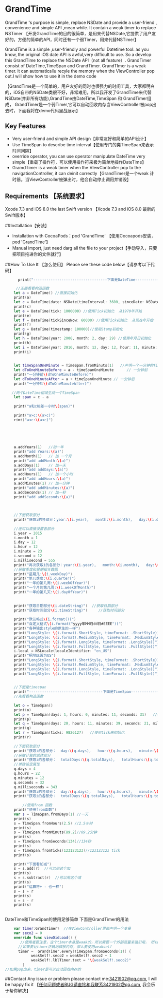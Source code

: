 # GrandTime
GrandTime 's purpose is simple,  replace NSDate and provide a user-friend , convenience and simple API ,mean while. It contain a weak timer to replace NSTimer 
【开发GrandTime的目的很简单，是用来代替NSDate,它提供了用户友好的，方便的简单的API，同时还有一个弱Timer，用来代替NSTimer】

GrandTime is a simple ,user-friendly and powerful Datetime tool. as you know, the original iOS date API is awful,very difficult to use. So a develop this GrandTime to replace the NSDate API（not all feature）. GrandTimer consist of DateTime,TimeSpan and GrandTimer. GrandTImer is a weak timer. it can automaticallu recyle the memory when the ViewController pop out.I will show how to use it in the demo code

【GrandTime是一个简单的，用户友好的同时也很强力的时间工具，大家都明白的，iOS自带的NSDate类很不好，非常难用，所以我开发了GrandTime来代替NSDate(并非所有功能),GrandTime由DateTime,TimeSpan 和 GrandTimer组成， GrandTimer是一个弱Timer,它可以自动回收内存当ViewController被pop出去时，下面我将在demo代码里战展示】

## Key Features
+ Very user-friend and simple API design【非常友好和简单的API设计】
+ Use TimeSpan to describe time interval【使用专门的类TimeSpan来表示时间间隔】
+ override operator, you can use operator manipulate DateTime very simple【重载了操作符，可以使用操作符来极为简单地操作DateTime】
+ GramdTimer is a weak timer when the VIewController pop to the navigationController, it can deinit correctly【GrandTimer是一个weak 计时器。当ViewController被弹出时，他会自动停止调用并销毁】

## Requirements 【系统要求】
Xcode 7.3 and iOS 8.0 the last Swift version 【Xcode 7.3 and iOS 8.0 最新的Swift版本】

##Installation【安装】
+ Installation with CocoaPods：pod 'GrandTime' 【使用Cocoapods安装， pod 'GrandTime'】
+ Manual import, just need darg all the file to your project【手动导入，只要把项目拖进你的文件就行】

##How To Use It 【怎么使用】
Please see these code below【请参考以下代码】

```Swift
      print("----------------------------------下面是DateTime----------------------------------")

     //正面看看构造函数
    let a = DateTime() //直接初始化
    print(a)
    let c = DateTime(date: NSDate(timeInterval: 3600, sinceDate: NSDate())) //使用NSDate初始化
    print(c)
    let e = DateTime(tick: 1000000) //使用Tick初始化  从1970年开始
    print(e)
    let f = DateTime(tickSinceNow: 60000) //使用Tick初始化  从现在年开始
    print(f)
    let g = DateTime(timestamp: 100000)//使用Stamp初始化
    print(g)
    let h = DateTime(year: 2008, month: 2, day: 29) //使用年月日初始化
    print(h)
    let i = DateTime(year: 2016, month: 12, day: 12, hour: 11, minute: 44, second: 12, millisecond: 111)!//使用年月日时分秒毫秒初始化
    print(i)
            
    
    let timeSpanOneMinute = TimeSpan.fromMinuts(1)   //声明一个一分钟的TimeSpan
    let dToOneMinuteBefore = a - timeSpanOneMinute      // 一分钟前
    print("一分钟前\(dToOneMinuteBefore)")
    let dToOneMinuteAfter = a + timeSpanOneMinute // 一分钟后
    print("一分钟后\(dToOneMinuteAfter)")
            
   //两个DateTime相减生成一个TimeSpan
    let span = c - a
            
    print("a和c相差一小时\(span)")
            
    print("a>c:\(a>c)")
    rint("a<c:\(a<c)")
            
    
            
            
            
    a.addYears(1)   //加一年
    print("add Years:\(a)")
    a.addMonth(1)   // 加 一个月
    print("add addMonth:\(a)")
    a.addDays(1)    // 加一天
    print("add addDays:\(a)")
    a.addHours(1)   // 加一个小时
    print("add addHours:\(a)")
    a.addMinutes(1) // 加一分钟
    print("add addMinutes:\(a)")
    a.addSeconds(1) // 加一秒
    print("add addSeconds:\(a)")
    
            
            
    //下面获取部分
    print("获取i的各部分：year:\(i.year),   month:\(i.month),   day:\(i.day),   hour:\(i.hour),   minute:\(i.minute),   second:\(i.second),   minute:\(i.minute),   ticks:\(i.ticks),   ")
            
    //还可以直接设置各部分
    i.year = 2015
    i.month = 1
    i.day = 12
    i.hour = 12
    i.minute = 23
    i.second = 12
    i.millisecond = 555
    print("再次获取i的各部分：year:\(i.year),   month:\(i.month),   day:\(i.day),   hour:\(i.hour),   minute:\(i.minute),   second:\(i.second),   minute:\(i.minute),   ticks:\(i.ticks),   ")
    //获取季度和星期相关数据
    print("星期几:\(i.weekDay)")
    print("第几季度:\(i.quarter)")
    print("一年的第几周:\(i.weekOfYear)")
    print("一个月的第几周:\(i.weekOfMonth)")
    print("一年的第几天:\(i.dayOfYear)")
            
            
    print("获取日期部分\(i.dateString)")  //获取日期部分
    print("获取时间部分\(i.timeString)")     //获取时间部分
            
    print("默认格式\(i.format())")
    print("自定义格式\(i.format("yyyy年MM月dd日#EEEE"))")
    print("各种输出style的原生的一样")
    print("LongStyle: \(i.format(.ShortStyle, timeFormat: .ShortStyle))")
    print("LongStyle: \(i.format(.MediumStyle, timeFormat: .MediumStyle))")
    print("LongStyle: \(i.format(.LongStyle, timeFormat: .LongStyle))")
    print("LongStyle: \(i.format(.FullStyle, timeFormat: .FullStyle))")
    i.local = NSLocale(localeIdentifier: "en_US")
    print("把地区设为US")
    print("LongStyle: \(i.format(.ShortStyle, timeFormat: .ShortStyle))")
    print("LongStyle: \(i.format(.MediumStyle, timeFormat: .MediumStyle))")
    print("LongStyle: \(i.format(.LongStyle, timeFormat: .LongStyle))")
    print("LongStyle: \(i.format(.FullStyle, timeFormat: .FullStyle))")
            
            
    //下面是timespan
    print("----------------------------------下面是TimeSpan----------------------------------")
    //先看看构造函数
    
    let o = TimeSpan()                                                                 //直接初始化
    print(o)    
    let p = TimeSpan(days: 1, hours: 0, minutes: 11, seconds: 31)   //使用天，小时，分钟，秒来初始化
    print(p)
    let q = TimeSpan(days: 20, hours: 11, minutes: 39, seconds: 21, milliseconds: 111)!   //使用天，小时，分钟，秒还有来初始化
    print(q)
    let r = TimeSpan(ticks: 9826127)   //使用tick来初始化
    print(r)
            
    //下面获取部分
    print("获取i的各部分：  day:\(q.days),   hour:\(q.hours),   minute:\(q.minutes),   second:\(q.seconds),   minute:\(q.milliseconds),  ticks:\(q.ticks),   ")
    //获取计算的总体部分
    print("获取i的各部分：  totalDays:\(q.totalDays),   totalHours:\(q.totalHours),   totalMinutes:\(q.totalMinutes),   second:\(q.totalSeconds)")
    //单独设定属性
    q.days = 4
    q.hours = 22
    q.minutes = 12
    q.seconds = 32
    q.milliseconds = 343
    print("获取i的各部分：  day:\(q.days),   hour:\(q.hours),   minute:\(q.minutes),   second:\(q.seconds),   minute:\(q.milliseconds),   ticks:\(q.ticks),   ") 
    print("获取i的各部分：  totalDays:\(q.totalDays),   totalHours:\(q.totalHours),   totalMinutes:\(q.totalMinutes),   second:\(q.totalSeconds)")
    
        //使用from 函数
    print("使用from函数")
    var s = TimeSpan.fromDays(1) //一天
    print(s)
    s = TimeSpan.fromHours(2.5) //2.5小时
    print(s)
    s = TimeSpan.fromMinuts(89.2)//89.2分钟
    print(s)
    s = TimeSpan.fromSeconds(134)//134秒
    print(s)
    s = TimeSpan.fromTicks(123123123)//123123123 tick
    print(s)
            
    print("下面看加减")
    s = s.add(r)  //可以用这个加
    print(s)
    s = s.subtract(r)  //可以用这个减
    print(s)
    print("运算符+ - 也一样")
    s = s + r
    print(s)
    s = s - r
    print(s)
            

```

DateTime和TimeSpan的使用足够简单
下面是GrandTimer的用法

```Swift
    var timer:GrandTimer?  //在ViewController里面声明一个变量
    var seco2 = 0
    override func viewDidLoad() {
       //使用者要注意，这个timer本身是waak的，所以需要一个外部变量来强引用， 所以需要赋值给一个外部变量才行
      //如果要让timer正确地释放内存，那么要使用weakself
      timer =  GrandTimer.every(TimeSpan.fromSeconds(1)) {
            weakSelf!.seco2 = weakSelf!.seco2 + 1
            weakSelf!.lblTimer.text = "\(weakSelf!.seco2)"
        }
//如果pop出来，timer是可以自动回收内存的
```

##Contact 
Any issue or problem please contact me:3421902@qq.com, I will be happy fix it
【任何问题或者BUG请直接和我联系3421902@qq.com, 我会乐于帮你解决】
